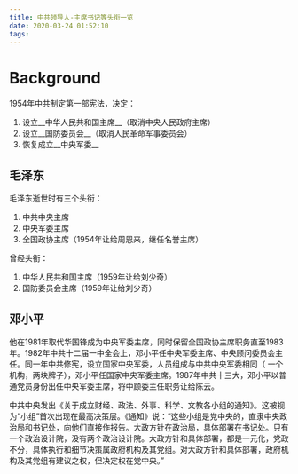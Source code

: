 ```yaml
---
title: 中共领导人-主席书记等头衔一览
date: 2020-03-24 01:52:10
tags:
---
```


# Background

1954年中共制定第一部宪法，决定：
1. 设立__中华人民共和国主席__（取消中央人民政府主席）
1. 设立__国防委员会__（取消人民革命军事委员会）
1. 恢复成立__中央军委__

## 毛泽东

毛泽东逝世时有三个头衔：

1. 中共中央主席
1. 中央军委主席
1. 全国政协主席（1954年让给周恩来，继任名誉主席）

曾经头衔：
1. 中华人民共和国主席（1959年让给刘少奇）
1. 国防委员会主席（1959年让给刘少奇）

## 邓小平

他在1981年取代华国锋成为中央军委主席，同时保留全国政协主席职务直至1983年。1982年中共十二届一中全会上，邓小平任中央军委主席、中央顾问委员会主任。同一年中共修宪，设立国家中央军委，人员组成与中共中央军委相同（ 一个机构，两块牌子），邓小平任国家中央军委主席。1987年中共十三大，邓小平以普通党员身份出任中央军委主席，将中顾委主任职务让给陈云。


中共中央发出《关于成立财经、政法、外事、科学、文教各小组的通知》。这被视为“小组”首次出现在最高决策层。《通知》说：“这些小组是党中央的，直隶中央政治局和书记处，向他们直接作报告。大政方针在政治局，具体部署在书记处。只有一个政治设计院，没有两个政治设计院。大政方针和具体部署，都是一元化，党政不分，具体执行和细节决策属政府机构及其党组。对大政方针和具体部署，政府机构及其党组有建议之权，但决定权在党中央。”